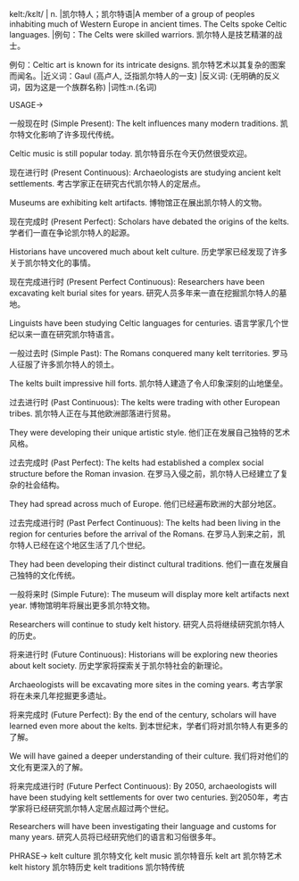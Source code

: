 kelt:/kɛlt/ | n. |凯尔特人；凯尔特语|A member of a group of peoples inhabiting much of Western Europe in ancient times.  The Celts spoke Celtic languages. |例句：The Celts were skilled warriors. 凯尔特人是技艺精湛的战士。

例句：Celtic art is known for its intricate designs. 凯尔特艺术以其复杂的图案而闻名。|近义词：Gaul (高卢人, 泛指凯尔特人的一支) |反义词:  (无明确的反义词，因为这是一个族群名称) |词性:n.(名词)


USAGE->

一般现在时 (Simple Present):
The kelt influences many modern traditions. 凯尔特文化影响了许多现代传统。

Celtic music is still popular today. 凯尔特音乐在今天仍然很受欢迎。


现在进行时 (Present Continuous):
Archaeologists are studying ancient kelt settlements. 考古学家正在研究古代凯尔特人的定居点。

Museums are exhibiting kelt artifacts. 博物馆正在展出凯尔特人的文物。


现在完成时 (Present Perfect):
Scholars have debated the origins of the kelts. 学者们一直在争论凯尔特人的起源。

Historians have uncovered much about kelt culture. 历史学家已经发现了许多关于凯尔特文化的事情。


现在完成进行时 (Present Perfect Continuous):
Researchers have been excavating kelt burial sites for years. 研究人员多年来一直在挖掘凯尔特人的墓地。

Linguists have been studying Celtic languages for centuries. 语言学家几个世纪以来一直在研究凯尔特语言。


一般过去时 (Simple Past):
The Romans conquered many kelt territories. 罗马人征服了许多凯尔特人的领土。

The kelts built impressive hill forts. 凯尔特人建造了令人印象深刻的山地堡垒。


过去进行时 (Past Continuous):
The kelts were trading with other European tribes. 凯尔特人正在与其他欧洲部落进行贸易。

They were developing their unique artistic style. 他们正在发展自己独特的艺术风格。


过去完成时 (Past Perfect):
The kelts had established a complex social structure before the Roman invasion. 在罗马入侵之前，凯尔特人已经建立了复杂的社会结构。

They had spread across much of Europe. 他们已经遍布欧洲的大部分地区。


过去完成进行时 (Past Perfect Continuous):
The kelts had been living in the region for centuries before the arrival of the Romans. 在罗马人到来之前，凯尔特人已经在这个地区生活了几个世纪。

They had been developing their distinct cultural traditions. 他们一直在发展自己独特的文化传统。


一般将来时 (Simple Future):
The museum will display more kelt artifacts next year. 博物馆明年将展出更多凯尔特文物。

Researchers will continue to study kelt history. 研究人员将继续研究凯尔特人的历史。


将来进行时 (Future Continuous):
Historians will be exploring new theories about kelt society. 历史学家将探索关于凯尔特社会的新理论。

Archaeologists will be excavating more sites in the coming years. 考古学家将在未来几年挖掘更多遗址。


将来完成时 (Future Perfect):
By the end of the century, scholars will have learned even more about the kelts. 到本世纪末，学者们将对凯尔特人有更多的了解。

We will have gained a deeper understanding of their culture. 我们将对他们的文化有更深入的了解。


将来完成进行时 (Future Perfect Continuous):
By 2050, archaeologists will have been studying kelt settlements for over two centuries. 到2050年，考古学家将已经研究凯尔特人定居点超过两个世纪。

Researchers will have been investigating their language and customs for many years. 研究人员将已经研究他们的语言和习俗很多年。


PHRASE->
kelt culture  凯尔特文化
kelt music  凯尔特音乐
kelt art  凯尔特艺术
kelt history  凯尔特历史
kelt traditions  凯尔特传统
